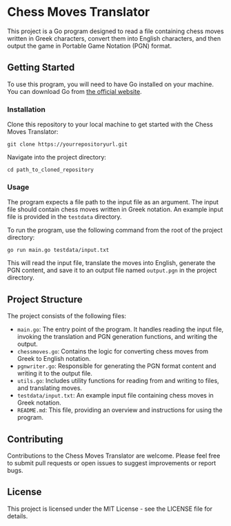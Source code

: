 # Chess Moves Translator

This project is a Go program designed to read a file containing chess moves written in Greek characters, convert them into English characters, and then output the game in Portable Game Notation (PGN) format.

## Getting Started

To use this program, you will need to have Go installed on your machine. You can download Go from [the official website](https://golang.org/dl/).

### Installation

Clone this repository to your local machine to get started with the Chess Moves Translator:

```
git clone https://yourrepositoryurl.git
```

Navigate into the project directory:

```
cd path_to_cloned_repository
```

### Usage

The program expects a file path to the input file as an argument. The input file should contain chess moves written in Greek notation. An example input file is provided in the `testdata` directory.

To run the program, use the following command from the root of the project directory:

```
go run main.go testdata/input.txt
```

This will read the input file, translate the moves into English, generate the PGN content, and save it to an output file named `output.pgn` in the project directory.

## Project Structure

The project consists of the following files:

- `main.go`: The entry point of the program. It handles reading the input file, invoking the translation and PGN generation functions, and writing the output.
- `chessmoves.go`: Contains the logic for converting chess moves from Greek to English notation.
- `pgnwriter.go`: Responsible for generating the PGN format content and writing it to the output file.
- `utils.go`: Includes utility functions for reading from and writing to files, and translating moves.
- `testdata/input.txt`: An example input file containing chess moves in Greek notation.
- `README.md`: This file, providing an overview and instructions for using the program.

## Contributing

Contributions to the Chess Moves Translator are welcome. Please feel free to submit pull requests or open issues to suggest improvements or report bugs.

## License

This project is licensed under the MIT License - see the LICENSE file for details.
